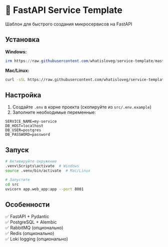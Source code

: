 # 🚀 FastAPI Service Template

Шаблон для быстрого создания микросервисов на FastAPI

## Установка

**Windows:**
```powershell
irm https://raw.githubusercontent.com/whatisloveg/service-template/master/install.ps1 | iex
```

**Mac/Linux:**
```bash
curl -sSL https://raw.githubusercontent.com/whatisloveg/service-template/master/install.sh | bash
```

## Настройка

1. Создайте `.env` в корне проекта (скопируйте из `src/.env.example`)
2. Заполните необходимые переменные:
```env
SERVICE_NAME=my-service
DB_HOST=localhost
DB_USER=postgres
DB_PASSWORD=password
```

## Запуск
```bash
# Активируйте окружение
.venv\Scripts\activate  # Windows
source .venv/bin/activate  # Mac/Linux

# Запустите
cd src
uvicorn app.web_app:app --port 8001
```

## Особенности

✅ FastAPI + Pydantic  
✅ PostgreSQL + Alembic  
✅ RabbitMQ (опционально)  
✅ Redis (опционально)  
✅ Loki logging (опционально)
